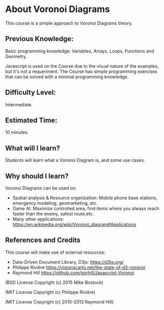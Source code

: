 # About Voronoi Diagrams
This course is a simple approach to Voronoi Diagrams theory.
## Previous Knowledge:
Basic programming knowledge: Variables, Arrays, Loops, Functions and Geometry.

Javascript is used on the Course due to the visual nature of the examples, but it's not a requeriment.
The Course has simple programming exercises that can be solved with a minimal programming knowledge.

## Difficulty Level: 
Intermediate.
## Estimated Time:
10 minutes.
## What will I learn?
Students will learn what a Voronoi Diagram is, and some use cases.
## Why should I learn?
Voronoi Diagrams can be used on:
-  Spatial analysis & Resource organization: Mobile phone base stations, emergency modeling, geomarketing, etc.
-  Game AI: Maximize controlled area, find items where you always reach faster than the enemy, safest route,etc.
-  Many other applications: https://en.wikipedia.org/wiki/Voronoi_diagram#Applications

## References and Credits
This course will make use of external resources:
-  Data-Driven Document Library, D3js: https://d3js.org/  
-  Philippe Rivière https://visionscarto.net/the-state-of-d3-voronoi 
-  Raymond Hill https://github.com/gorhill/Javascript-Voronoi 

(BSD License Copyright (c) 2015 Mike Bostock)

(MIT License Copyright (c) Philippe Rivière)

(MIT License Copyright (c) 2010-2013 Raymond Hill)

